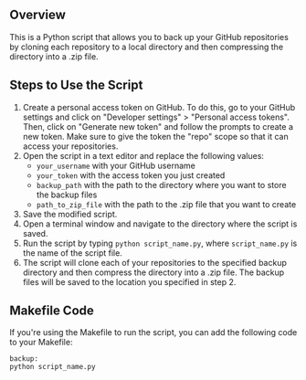 <h2>Overview</h2>

<p>This is a Python script that allows you to back up your GitHub repositories by cloning each repository to a local directory and then compressing the directory into a .zip file.</p>

<h2>Steps to Use the Script</h2>

<ol>
	<li>Create a personal access token on GitHub. To do this, go to your GitHub settings and click on "Developer settings" > "Personal access tokens". Then, click on "Generate new token" and follow the prompts to create a new token. Make sure to give the token the "repo" scope so that it can access your repositories.</li>
	<li>Open the script in a text editor and replace the following values:
		<ul>
			<li><code>your_username</code> with your GitHub username</li>
			<li><code>your_token</code> with the access token you just created</li>
			<li><code>backup_path</code> with the path to the directory where you want to store the backup files</li>
			<li><code>path_to_zip_file</code> with the path to the .zip file that you want to create</li>
		</ul>
	</li>
	<li>Save the modified script.</li>
	<li>Open a terminal window and navigate to the directory where the script is saved.</li>
	<li>Run the script by typing <code>python script_name.py</code>, where <code>script_name.py</code> is the name of the script file.</li>
	<li>The script will clone each of your repositories to the specified backup directory and then compress the directory into a .zip file. The backup files will be saved to the location you specified in step 2.</li>
</ol>

<h2>Makefile Code</h2>

<p>If you're using the Makefile to run the script, you can add the following code to your Makefile:</p>

<pre><code>backup:
python script_name.py
